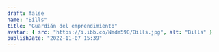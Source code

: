 ```yaml
---
draft: false
name: "Bills"
title: "Guardián del emprendimiento"
avatar: { src: "https://i.ibb.co/Nmdm598/Bills.jpg", alt: "Bills" }
publishDate: "2022-11-07 15:39"
---
```

